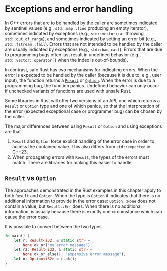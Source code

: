 # Exceptions and error handling

In C++ errors that are to be handled by the caller are sometimes indicated by
sentinel values (e.g., `std::map::find` producing an empty iterator), sometimes
indicated by exceptions (e.g., `std::vector::at` throwing `std::out_of_range`),
and sometimes indicated by setting an error bit (e.g., `std::fstream::fail`).
Errors that are not intended to be handled by the caller are usually indicated
by exceptions (e.g., `std::bad_cast`). Errors that are due to programming bugs
often just result in undefined behavior (e.g., `std::vector::operator[]` when
the index is out-of-bounds).

In contrast, safe Rust has two mechanisms for indicating errors. When the error
is expected to be handled by the caller (because it is due to, e.g., user
input), the function returns a
[`Result`](https://doc.rust-lang.org/std/result/index.html) or
[`Option`](https://doc.rust-lang.org/std/option/index.html). When the error is
due to a programming bug, the function panics. Undefined behavior can only occur
if unchecked variants of functions are used with unsafe Rust.

Some libraries in Rust will offer two versions of an API, one which returns a
`Result` or `Option` type and one of which panics, so that the interpretation of
the error (expected exceptional case or programmer bug) can be chosen by the
caller.

The major differences between using `Result` or `Option` and using exceptions
are that

1. `Result` and `Option` force explicit handling of the error case in order to
   access the contained value. This also differs from `std::expected` in C++23.
2. When propagating errors with `Result`, the types of the errors must match.
   There are libraries for making this easier to handle.

## `Result` vs `Option`

The approaches demonstrated in the Rust examples in this chapter apply to both
`Result` and `Option`. When the type is `Option` it indicates that there is no
additional information to provide in the error case: `Option::None` does not
contain a value, but `Result::Err` does. When there is no additional
information, is usually because there is exactly one circumstance which can
cause the error case.

It is possible to convert between the two types.

```rust
fn main() {
    let r: Result<i32, &'static str> =
        None.ok_or("my error message");
    let r2: Result<i32, &'static str> =
        None.ok_or_else(|| "expensive error message");
    let o: Option<i32> = r.ok();
}
```
